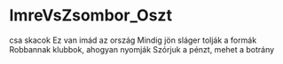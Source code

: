 # ImreVsZsombor_Oszt
csa skacok
Ez van imád az ország
Mindig jön sláger tolják a formák
Robbannak klubbok, ahogyan nyomják
Szórjuk a pénzt, mehet a botrány